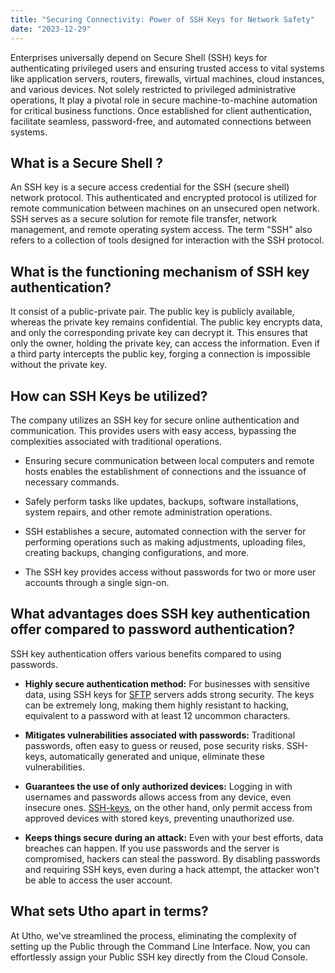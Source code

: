 ```yaml
---
title: "Securing Connectivity: Power of SSH Keys for Network Safety"
date: "2023-12-29"
---
```


Enterprises universally depend on Secure Shell (SSH) keys for authenticating privileged users and ensuring trusted access to vital systems like application servers, routers, firewalls, virtual machines, cloud instances, and various devices. Not solely restricted to privileged administrative operations, It play a pivotal role in secure machine-to-machine automation for critical business functions. Once established for client authentication, facilitate seamless, password-free, and automated connections between systems.  

## **What is a Secure Shell ?**  

An SSH key is a secure access credential for the SSH (secure shell) network protocol. This authenticated and encrypted protocol is utilized for remote communication between machines on an unsecured open network. SSH serves as a secure solution for remote file transfer, network management, and remote operating system access. The term "SSH" also refers to a collection of tools designed for interaction with the SSH protocol.  

## **What is the functioning mechanism of SSH key authentication?**  

It consist of a public-private pair. The public key is publicly available, whereas the private key remains confidential. The public key encrypts data, and only the corresponding private key can decrypt it. This ensures that only the owner, holding the private key, can access the information. Even if a third party intercepts the public key, forging a connection is impossible without the private key.  

## **How can SSH Keys be utilized?**  

The company utilizes an SSH key for secure online authentication and communication. This provides users with easy access, bypassing the complexities associated with traditional operations.  

- Ensuring secure communication between local computers and remote hosts enables the establishment of connections and the issuance of necessary commands.  
    

- Safely perform tasks like updates, backups, software installations, system repairs, and other remote administration operations.  
    

- SSH establishes a secure, automated connection with the server for performing operations such as making adjustments, uploading files, creating backups, changing configurations, and more.  
    

- The SSH key provides access without passwords for two or more user accounts through a single sign-on.  
    

## **What advantages does SSH key authentication offer compared to password authentication?**  

SSH key authentication offers various benefits compared to using passwords.  

- **Highly secure authentication method:** For businesses with sensitive data, using SSH keys for [SFTP](https://www.precisely.com/glossary/sftp#:~:text=SFTP%2C%20or%20Secure%20File%20Transfer,it%20travels%20between%20different%20systems.) servers adds strong security. The keys can be extremely long, making them highly resistant to hacking, equivalent to a password with at least 12 uncommon characters.  
    

- **Mitigates vulnerabilities associated with passwords:** Traditional passwords, often easy to guess or reused, pose security risks. SSH-keys, automatically generated and unique, eliminate these vulnerabilities.  
    

- **Guarantees the use of only authorized devices:** Logging in with usernames and passwords allows access from any device, even insecure ones. [SSH-keys](https://utho.com/ssh-key), on the other hand, only permit access from approved devices with stored keys, preventing unauthorized use.  
    

- **Keeps things secure during an attack:** Even with your best efforts, data breaches can happen. If you use passwords and the server is compromised, hackers can steal the password. By disabling passwords and requiring SSH keys, even during a hack attempt, the attacker won't be able to access the user account.  
    

## **What sets Utho apart in terms?**  

At Utho, we've streamlined the process, eliminating the complexity of setting up the Public through the Command Line Interface. Now, you can effortlessly assign your Public SSH key directly from the Cloud Console.

